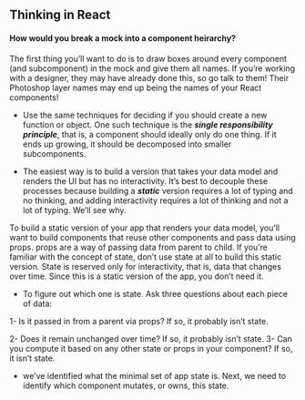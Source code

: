## Thinking in React

#### How would you break a mock into a component heirarchy?

The first thing you’ll want to do is to draw boxes around every component (and subcomponent) in the mock and give them all names. If you’re working with a designer, they may have already done this, so go talk to them! Their Photoshop layer names may end up being the names of your React components!


- Use the same techniques for deciding if you should create a new function or object. One such technique is the ***single responsibility principle***, that is, a component should ideally only do one thing. If it ends up growing, it should be decomposed into smaller subcomponents.

- The easiest way is to build a version that takes your data model and renders the UI but has no interactivity. It’s best to decouple these processes because building a ***static*** version requires a lot of typing and no thinking, and adding interactivity requires a lot of thinking and not a lot of typing. We’ll see why.

To build a static version of your app that renders your data model, you’ll want to build components that reuse other components and pass data using props. props are a way of passing data from parent to child. If you’re familiar with the concept of state, don’t use state at all to build this static version. State is reserved only for interactivity, that is, data that changes over time. Since this is a static version of the app, you don’t need it.


- To figure out which one is state. Ask three questions about each piece of data:

1- Is it passed in from a parent via props? If so, it probably isn’t state.

2- Does it remain unchanged over time? If so, it probably isn’t state.
3- Can you compute it based on any other state or props in your component? If so, it isn’t state.


-  we’ve identified what the minimal set of app state is. Next, we need to identify which component mutates, or owns, this state.